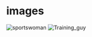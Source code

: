 # images

![sportswoman](https://github.com/Asimi1234/images/assets/138695508/45c34e39-db94-488f-818b-d512bf6a1099)
![Training_guy](https://github.com/Asimi1234/images/assets/138695508/48299085-e000-4adc-84ff-79d4a76e2693)
